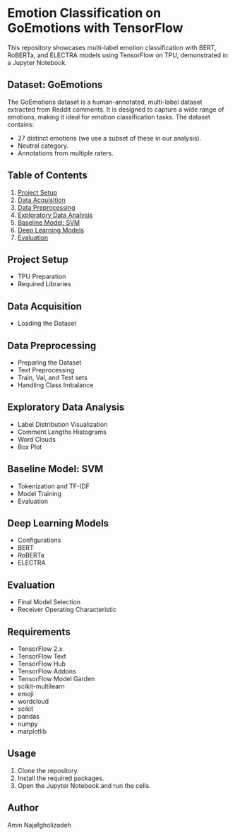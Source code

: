 # Emotion Classification on GoEmotions with TensorFlow

This repository showcases multi-label emotion classification with BERT, RoBERTa, and ELECTRA models using TensorFlow on TPU, demonstrated in a Jupyter Notebook.

## Dataset: GoEmotions

The GoEmotions dataset is a human-annotated, multi-label dataset extracted from Reddit comments. It is designed to capture a wide range of emotions, making it ideal for emotion classification tasks. The dataset contains:

- 27 distinct emotions (we use a subset of these in our analysis).
- Neutral category.
- Annotations from multiple raters.

## Table of Contents
1. [Project Setup](#project-setup)
2. [Data Acquisition](#data-acquisition)
3. [Data Preprocessing](#data-preprocessing)
4. [Exploratory Data Analysis](#exploratory-data-analysis)
5. [Baseline Model: SVM](#baseline-model-svm)
6. [Deep Learning Models](#deep-learning-models)
7. [Evaluation](#evaluation)

## Project Setup
- TPU Preparation
- Required Libraries

## Data Acquisition
- Loading the Dataset

## Data Preprocessing
- Preparing the Dataset
- Text Preprocessing
- Train, Val, and Test sets
- Handling Class Imbalance

## Exploratory Data Analysis
- Label Distribution Visualization
- Comment Lengths Histograms
- Word Clouds
- Box Plot

## Baseline Model: SVM
- Tokenization and TF-IDF
- Model Training
- Evaluation

## Deep Learning Models
- Configurations
- BERT
- RoBERTa
- ELECTRA

## Evaluation
- Final Model Selection
- Receiver Operating Characteristic

## Requirements
- TensorFlow 2.x
- TensorFlow Text
- TensorFlow Hub
- TensorFlow Addons
- TensorFlow Model Garden
- scikit-multilearn
- emoji
- wordcloud
- scikit
- pandas
- numpy
- matplotlib

## Usage
1. Clone the repository.
2. Install the required packages.
3. Open the Jupyter Notebook and run the cells.

## Author

Amin Najafgholizadeh
